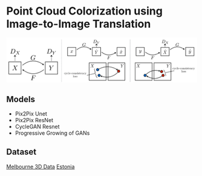 # Point Cloud Colorization using Image-to-Image Translation

![CycleGAN](cyclegan.png)

## Models
- Pix2Pix Unet
- Pix2Pix ResNet
- CycleGAN Resnet
- Progressive Growing of GANs

## Dataset
[Melbourne 3D Data](https://data.melbourne.vic.gov.au/explore/dataset/city-of-melbourne-3d-point-cloud-2018/)
[Estonia](https://geoportaal.maaamet.ee/eng/Maps-and-Data/Elevation-data/Download-Elevation-Data-p664.html)
